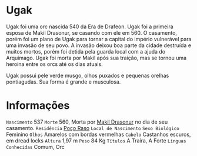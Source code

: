 <!-- TITLE: Ugak -->
<!-- SUBTITLE: Visão geral sobre Ugak -->

# Ugak
Ugak foi uma orc nascida 540 da Era de Drafeon. Ugak foi a primeira esposa de Makil Drasonur, se casando com ele em 560. O casamento, porém foi um plano de Ugak para tornar a capital do império vulnerável para uma invasão de seu povo. A invasão deixou boa parte da cidade destruída e muitos mortos, porém foi detida pela guarda local com a ajuda do Arquimago. Ugak foi morta por Makil após sua traição, mas se tornou uma heroína entre os orcs até os dias atuais.

Ugak possui pele verde musgo, olhos puxados e pequenas orelhas pontiagudas. Sua forma é grande e musculosa.

# Informações
`Nascimento` 537
`Morte` 560, Morta por [Makil Drasonur](http://localhost/individuos/makil-drasonur#makil-drasonur) no dia de seu casamento.
`Residência` [Poço Raso](http://localhost/lugares/plano-material/drafeon/sudeste-de-drafeon/poco-raso-vilarejo#poco-raso)
`Local de Nascimento` 
`Sexo Biológico` Feminino
`Olhos` Amarelos com bordas vermelhas 
`Cabelo` Castanhos escuros, em dread locks
`Altura` 1,97 m
`Peso` 84 Kg
`Títulos` A Traíra, A Forte
`Línguas Conhecidas` Comum, Orc

